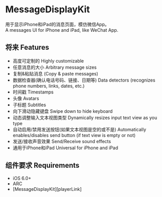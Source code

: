 MessageDisplayKit
=================

用于显示iPhone和iPad的消息页面，模仿微信App。                        
A messages UI for iPhone and iPad, like WeChat App.                        


## 将来                                            Features 

* 高度可定制的                                     Highly customizable
* 任意消息的大小                                   Arbitrary message sizes
* 复制&粘贴消息  (Copy & paste messages)
* 数据检查器(确认电话号码、链接、日期等)           Data detectors (recognizes phone numbers, links, dates, etc.)
* 时间戳                                           Timestamps
* 头像                                             Avatars
* 子标题                                           Subtitles
* 向下滑动隐藏键盘                                 Swipe down to hide keyboard
* 动态调整输入文本视图类型                         Dynamically resizes input text view as you type
* 自动启用/禁用发送按钮(如果文本视图是空的或不是)  Automatically enables/disables send button (if text view is empty or not)
* 发送/接收声音效果                                Send/Receive sound effects
* 通用于iPhone和iPad                               Universal for iPhone and iPad

## 组件要求                                        Requirements

* iOS 6.0+ 
* ARC
* [MessageDisplayKit][playerLink]

